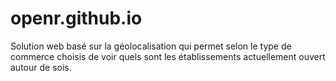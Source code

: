 # openr.github.io
Solution web basé sur la géolocalisation qui permet selon le type de commerce choisis de voir quels sont les établissements actuellement ouvert autour de sois.
